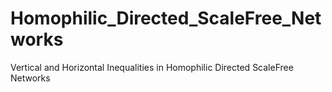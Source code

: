 # Homophilic_Directed_ScaleFree_Networks
Vertical and Horizontal Inequalities in Homophilic Directed ScaleFree Networks
